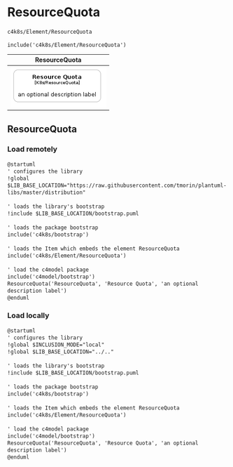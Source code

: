 # ResourceQuota


```text
c4k8s/Element/ResourceQuota
```

```text
include('c4k8s/Element/ResourceQuota')
```



| ResourceQuota |
| :---: |
| ![illustration for ResourceQuota](../../c4k8s/Element/ResourceQuota.Local.png) |




## ResourceQuota

### Load remotely
```plantuml
@startuml
' configures the library
!global $LIB_BASE_LOCATION="https://raw.githubusercontent.com/tmorin/plantuml-libs/master/distribution"

' loads the library's bootstrap
!include $LIB_BASE_LOCATION/bootstrap.puml

' loads the package bootstrap
include('c4k8s/bootstrap')

' loads the Item which embeds the element ResourceQuota
include('c4k8s/Element/ResourceQuota')

' load the c4model package
include('c4model/bootstrap')
ResourceQuota('ResourceQuota', 'Resource Quota', 'an optional description label')
@enduml
```

### Load locally
```plantuml
@startuml
' configures the library
!global $INCLUSION_MODE="local"
!global $LIB_BASE_LOCATION="../.."

' loads the library's bootstrap
!include $LIB_BASE_LOCATION/bootstrap.puml

' loads the package bootstrap
include('c4k8s/bootstrap')

' loads the Item which embeds the element ResourceQuota
include('c4k8s/Element/ResourceQuota')

' load the c4model package
include('c4model/bootstrap')
ResourceQuota('ResourceQuota', 'Resource Quota', 'an optional description label')
@enduml
```

